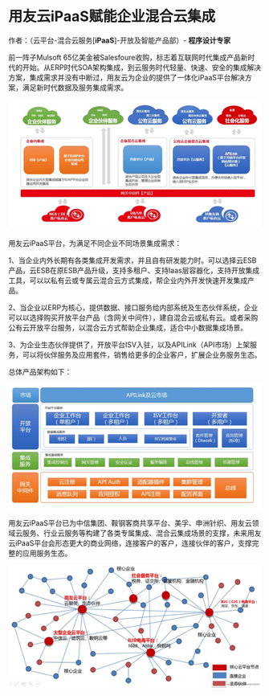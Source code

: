 # 用友云iPaaS赋能企业混合云集成

作者：（云平台-混合云服务[**iPaaS**]-开放及智能产品部）- **程序设计专家**

前一阵子Mulsoft 65亿美金被Salesfoure收购，标志着互联网时代集成产品新时代的开始。从ERP时代SOA架构集成，到云服务时代轻量、快速、安全的集成解决方案，集成需求并没有中断过，用友云为企业的提供了一体化iPaaS平台解决方案，满足新时代数据及服务集成需求。

![](/articles/201807/images/articles4/iamges4.1.png)

用友云iPaaS平台，为满足不同企业不同场景集成需求：

1、当企业内外长期有各类集成开发需求，并且自有研发能力时。可以选择云ESB产品，云ESB在原ESB产品升级，支持多租户、支持Iaas层容器化，支持开放集成工具，可以以私有云或专属云混合云方式集成，帮企业内外开发快速开发集成产品。

2、当企业以ERP为核心，提供数据、接口服务给内部系统及生态伙伴系统，企业可以以选择购买开放平台产品（含网关中间件），建自混合云或私有云。或者采购公有云开放平台服务，以混合云方式帮助企业集成，适合中小数据集成场景。

3、为企业生态伙伴提供了，开放平台ISV入驻，以及APILink（API市场）上架服务，可以将伙伴服务及应用套件，销售给更多的企业客户，扩展企业务服务生态。

总体产品架构如下：

![](/articles/201807/images/articles4/images4.2.png)

用友云iPaaS平台已为中信集团、鞍钢客商共享平台、美孚、申洲针织、用友云领域云服务、行业云服务等构建了各类专属集成、混合云集成场景的支撑，未来用友云iPaaS平台会形态更大的商业网络，连接客户的客户，连接伙伴的客户，支撑完整的应用服务生态。

![](/articles/201807/images/articles4/images4.3.png)

